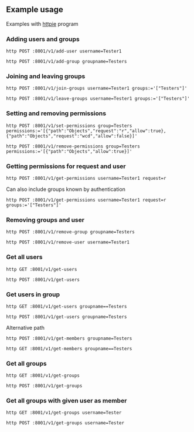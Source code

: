 Example usage
-------------

Examples with [httpie](https://httpie.org/doc) program

### Adding users and groups

`http POST :8001/v1/add-user username=Tester1`

`http POST :8001/v1/add-group groupname=Testers`

### Joining and leaving groups

`http POST :8001/v1/join-groups username=Tester1 groups:='["Testers"]'`

`http POST :8001/v1/leave-groups username=Tester1 groups:='["Testers"]'`

### Setting and removing permissions 

`http POST :8001/v1/set-permissions group=Testers permissions:='[{"path":"Objects","request":"r","allow":true},{"path":"Objects","request":"wcd","allow":false}]'`

`http POST :8001/v1/remove-permissions group=Testers permissions:='[{"path":"Objects","allow":true}]'` 

### Getting permissions for request and user

`http POST :8001/v1/get-permissions username=Tester1 request=r`

Can also include groups known by authentication

`http POST :8001/v1/get-permissions username=Tester1 request=r groups:='["Testers"]'`

### Removing groups and user

`http POST :8001/v1/remove-group groupname=Testers`

`http POST :8001/v1/remove-user username=Tester1`

### Get all users

`http GET :8001/v1/get-users`

`http POST :8001/v1/get-users`

### Get users in group

`http GET :8001/v1/get-users groupname==Testers`

`http POST :8001/v1/get-users groupname=Testers`

Alternative path

`http POST :8001/v1/get-members groupname=Testers`

`http GET :8001/v1/get-members groupname==Testers`

### Get all groups

`http GET :8001/v1/get-groups`

`http POST :8001/v1/get-groups`

### Get all groups with given user as member

`http GET :8001/v1/get-groups username=Tester`

`http POST :8001/v1/get-groups username=Tester`

